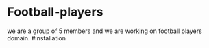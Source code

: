 # Football-players
we are a group of 5 members and we are working on football players domain.
#installation

